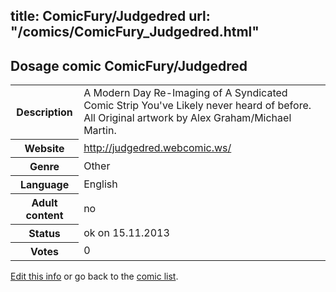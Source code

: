 title: ComicFury/Judgedred
url: "/comics/ComicFury_Judgedred.html"
---
Dosage comic ComicFury/Judgedred
-----------------------------------------

<p id="msg"></p>
<script type="text/javascript">
if (window.location.search === '?edit_info_mail=sent_ok') {
  var elem = document.getElementById("msg");
  elem.innerHTML = 'Edited information sucessfully sent for review, which is usually done daily. Thanks!';
  elem.className = 'ok';
}
</script>
<table class="comicinfo">
<tr>
<th>Description</th><td>A Modern Day Re-Imaging of A Syndicated Comic Strip You've Likely never heard of before. All Original artwork by Alex Graham/Michael Martin.</td>
</tr>
<tr>
<th>Website</th><td><a href="http://judgedred.webcomic.ws/">http://judgedred.webcomic.ws/</a></td>
</tr>
<tr>
<th>Genre</th><td>Other</td>
</tr>
<tr>
<th>Language</th><td>English</td>
</tr>
<tr>
<th>Adult content</th><td>no</td>
</tr>
<tr>
<th>Status</th><td>ok on 15.11.2013</td>
</tr>
<tr>
<th>Votes</th><td>0</td>
</tr>
</table>

[Edit this info](ComicFury_Judgedred_edit.html) or go back to the [comic list](../comic-index.html).

